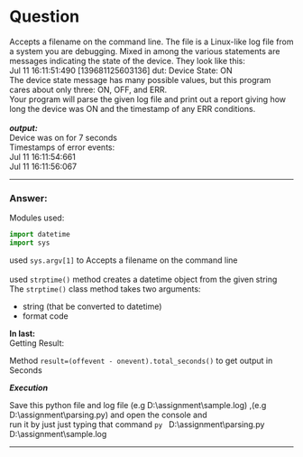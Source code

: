#  Question
Accepts a filename on the command line. The file is a Linux-like log file
from a system you are debugging. Mixed in among the various statements are
messages indicating the state of the device. They look like this:<br/>
   Jul 11 16:11:51:490 [139681125603136] dut: Device State: ON<br/>
The device state message has many possible values, but this program cares
about only three: ON, OFF, and ERR.<br/>
Your program will parse the given log file and print out a report giving
how long the device was ON and the timestamp of any ERR conditions.<br/>
<br />
_**output:**_<br />
Device was on for 7 seconds<br/>
Timestamps of error events:<br/>
   Jul 11 16:11:54:661<br/>
   Jul 11 16:11:56:067

---

###  Answer:

Modules used:

``` python
import datetime   
import sys

```

used `sys.argv[1]` to Accepts a filename on the command line<br/><br />
used `strptime()` method creates a datetime object from the given string <br/>
The `strptime()` class method takes two arguments:

* string (that be converted to datetime)<br/>	
* format code<br />

**In last:**<br/>
Getting Result:<br/>

Method `result=(offevent - onevent).total_seconds()` to get output in Seconds <br/>

_**Execution**_<br/>

Save this python file and log file (e.g D:\\assignment\sample.log) ,(e.g D:\\assignment\parsing.py) and open the console and <br/> run it by just just typing that command `py ` D:\\assignment\parsing.py  D:\\assignment\sample.log


---





